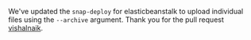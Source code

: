We've updated the `snap-deploy` for elasticbeanstalk to upload individual files using the `--archive` argument.
Thank you for the pull request [vishalnaik](https://github.com/vishalnaik).
